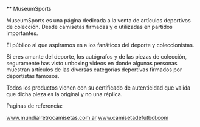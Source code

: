 ** MuseumSports

MuseumSports es una página dedicada a la venta de artículos deportivos de colección. Desde camisetas firmadas y o utilizadas en partidos importantes.

El público al que aspiramos es a los fanáticos del deporte y coleccionistas.

Si eres amante del deporte, los autógrafos y de las piezas de colección, seguramente has visto unboxing videos en donde algunas personas muestran artículos de las diversas categorías deportivas firmados por deportistas famosos.

Todos los productos vienen con su certificado de autenticidad que valida que dicha pieza es la original y no una réplica.

Paginas de referencia:

www.mundialretrocamisetas.com.ar
www.camisetadefutbol.com